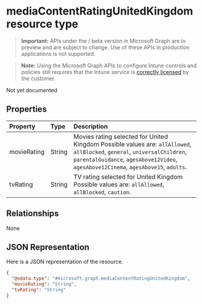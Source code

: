 ﻿# mediaContentRatingUnitedKingdom resource type

> **Important:** APIs under the / beta version in Microsoft Graph are in preview and are subject to change. Use of these APIs in production applications is not supported.

> **Note:** Using the Microsoft Graph APIs to configure Intune controls and policies still requires that the Intune service is [correctly licensed](https://go.microsoft.com/fwlink/?linkid=839381) by the customer.

Not yet documented
## Properties
|Property|Type|Description|
|:---|:---|:---|
|movieRating|String|Movies rating selected for United Kingdom Possible values are: `allAllowed`, `allBlocked`, `general`, `universalChildren`, `parentalGuidance`, `agesAbove12Video`, `agesAbove12Cinema`, `agesAbove15`, `adults`.|
|tvRating|String|TV rating selected for United Kingdom Possible values are: `allAllowed`, `allBlocked`, `caution`.|

## Relationships
None
## JSON Representation
Here is a JSON representation of the resource.
<!-- {
  "blockType": "resource",
  "keyProperty": "id",
  "@odata.type": "microsoft.graph.mediaContentRatingUnitedKingdom"
}
-->
``` json
{
  "@odata.type": "#microsoft.graph.mediaContentRatingUnitedKingdom",
  "movieRating": "String",
  "tvRating": "String"
}
```



